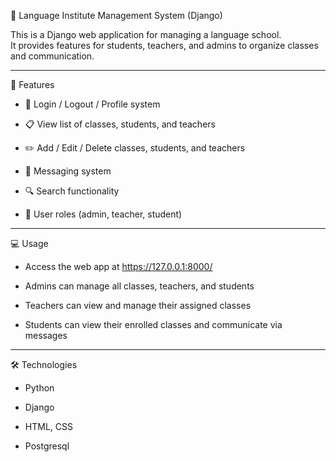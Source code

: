 🏫 Language Institute Management System (Django)

This is a Django web application for managing a language school.  
It provides features for students, teachers, and admins to organize classes and communication.

---

🚀 Features

- 🔑 Login / Logout / Profile system
  
- 📋 View list of classes, students, and teachers
  
- ✏️ Add / Edit / Delete classes, students, and teachers
  
- 💬 Messaging system
  
- 🔍 Search functionality
  
- 👤 User roles (admin, teacher, student)

---

💻 Usage

- Access the web app at https://127.0.0.1:8000/

- Admins can manage all classes, teachers, and students

- Teachers can view and manage their assigned classes

- Students can view their enrolled classes and communicate via messages

---

🛠️ Technologies

- Python

- Django

- HTML, CSS

- Postgresql
